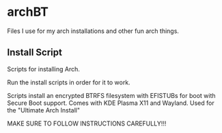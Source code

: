 # archBT

Files I use for my arch installations and other fun arch things.

## Install Script

Scripts for installing Arch.

Run the install scripts in order for it to work.

Scripts install an encrypted BTRFS filesystem with EFISTUBs for boot with Secure Boot support. Comes with KDE Plasma X11 and Wayland. Used for the "Ultimate Arch Install"

MAKE SURE TO FOLLOW INSTRUCTIONS CAREFULLY!!!
